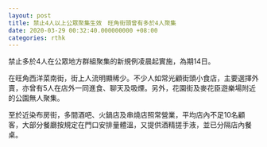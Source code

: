 ```yaml
---
layout: post
title: 禁止4人以上公眾聚集生效　旺角街頭曾有多於4人聚集
date: 2020-03-29 00:32:40.000000000 +08:00
categories: rthk
---
```


禁止多於4人在公眾地方群組聚集的新規例凌晨起實施，為期14日。

在旺角西洋菜南街，街上人流明顯稀少。不少人如常光顧街頭小食店，主要選擇外賣，亦曾有5人在店外一同進食、聊天及吸煙。另外，花園街及麥花臣遊樂場附近的公園無人聚集。

至於近染布房街，多間酒吧、火鍋店及串燒店照常營業，平均店內不足10名顧客，大部分餐廳按規定在門口安排量體溫，又提供酒精搓手液，並已分隔店內餐桌。
